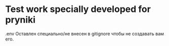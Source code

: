 # Test work specially developed for pryniki

.env Оставлен специально/не внесен в gitignore чтобы не создавать вам его.
